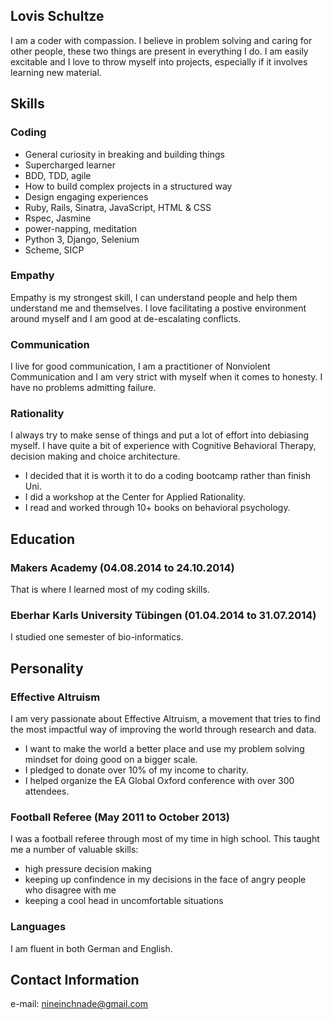 ## Lovis Schultze

I am a coder with compassion. I believe in problem solving and caring for other people, these two things are present in everything I do. 
I am easily excitable and I love to throw myself into projects, especially if it involves learning new material. 

## Skills

### Coding 

* General curiosity in breaking and building things
* Supercharged learner
* BDD, TDD, agile
* How to build complex projects in a structured way
* Design engaging experiences
* Ruby, Rails, Sinatra, JavaScript, HTML & CSS
* Rspec, Jasmine
* power-napping, meditation
* Python 3, Django, Selenium
* Scheme, SICP

### Empathy

Empathy is my strongest skill, I can understand people and help them understand me and themselves. I love facilitating a postive environment around myself and I am good at de-escalating conflicts.

### Communication

I live for good communication, I am a practitioner of Nonviolent Communication and I am very strict with myself when it comes to honesty. I have no problems admitting failure. 

### Rationality

I always try to make sense of things and put a lot of effort into debiasing myself. I have quite a bit of experience with Cognitive Behavioral Therapy, decision making and choice architecture.

* I decided that it is worth it to do a coding bootcamp rather than finish Uni.
* I did a workshop at the Center for Applied Rationality.
* I read and worked through 10+ books on behavioral psychology.


## Education 

### Makers Academy (04.08.2014 to 24.10.2014)
That is where I learned most of my coding skills. 

### Eberhar Karls University Tübingen (01.04.2014 to 31.07.2014)
I studied one semester of bio-informatics.

## Personality

### Effective Altruism

I am very passionate about Effective Altruism, a movement that tries to find the most impactful way of improving the world through research and data.

 * I want to make the world a better place and use my problem solving mindset for doing good on a bigger scale.
 * I pledged to donate over 10% of my income to charity.
 * I helped organize the EA Global Oxford conference with over 300 attendees. 

### Football Referee (May 2011 to October 2013)

I was a football referee through most of my time in high school. This taught me a number of valuable skills:

* high pressure decision making
* keeping up confindence in my decisions in the face of angry people who disagree with me
* keeping a cool head in uncomfortable situations 

### Languages

I am fluent in both German and English.


## Contact Information

e-mail: nineinchnade@gmail.com